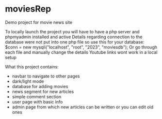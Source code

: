 # moviesRep
Demo project for movie news site

To locally launch the project you will have to have a php server and phpmyadmin installed and active
Details regarding connection to the database were not put into one php file so use this for your database:
$conn = new mysqli("localhost", "root", "2023", "moviesdb");
Or go through each file and manually change the details
Youtube links wont work in a local setup

What this project contains:
- navbar to navigate to other pages
- dark/light mode
- database for adding movies
- news segment for new articles
- simple comment section
- user page with basic info
- admin page from which new articles can be written or you can edit old ones


